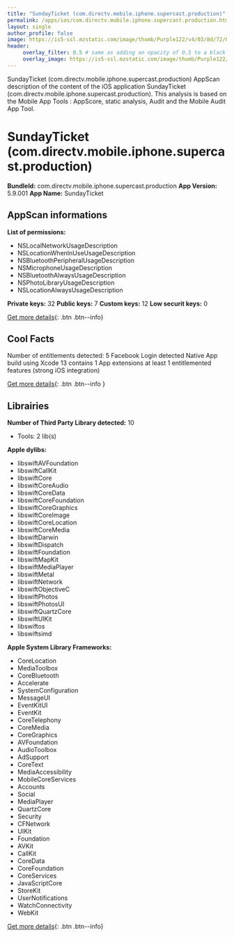 ```yaml
---
title: "SundayTicket (com.directv.mobile.iphone.supercast.production)"
permalink: /apps/ios/com.directv.mobile.iphone.supercast.production.html
layout: single
author_profile: false
image: https://is5-ssl.mzstatic.com/image/thumb/Purple122/v4/03/8d/72/038d7205-6739-a684-0551-a15a2b087d3b/AppIcon-0-0-1x_U007emarketing-0-0-0-7-0-0-sRGB-0-0-0-GLES2_U002c0-512MB-85-220-0-0.png/512x512bb.jpg
header: 
     overlay_filter: 0.5 # same as adding an opacity of 0.5 to a black background
     overlay_image: https://is5-ssl.mzstatic.com/image/thumb/Purple122/v4/03/8d/72/038d7205-6739-a684-0551-a15a2b087d3b/AppIcon-0-0-1x_U007emarketing-0-0-0-7-0-0-sRGB-0-0-0-GLES2_U002c0-512MB-85-220-0-0.png/512x512bb.jpg
---
```

SundayTicket (com.directv.mobile.iphone.supercast.production) AppScan description of the content of the iOS application SundayTicket (com.directv.mobile.iphone.supercast.production). This analysis is based on the Mobile App Tools : AppScore, static analysis, Audit and the Mobile Audit App Tool.

# SundayTicket (com.directv.mobile.iphone.supercast.production)

**BundleId:** com.directv.mobile.iphone.supercast.production
**App Version:** 5.9.001
**App Name:** SundayTicket


## AppScan informations 

**List of permissions:** 
- NSLocalNetworkUsageDescription
- NSLocationWhenInUseUsageDescription
- NSBluetoothPeripheralUsageDescription
- NSMicrophoneUsageDescription
- NSBluetoothAlwaysUsageDescription
- NSPhotoLibraryUsageDescription
- NSLocationAlwaysUsageDescription
  
  
**Private keys:** 32
**Public keys:** 7
**Custom keys:** 12
**Low securit keys:** 0
  
[Get more details](/pricing.html){: .btn .btn--info}

## Cool Facts

Number of entitlements detected: 5
Facebook Login detected
Native App
build using Xcode 13
contains 1 App extensions
at least 1 entitlemented features (strong iOS integration)
  
[Get more details](/pricing.html){: .btn .btn--info }

## Librairies 
**Number of Third Party Library detected:** 10
- Tools: 2 lib(s)


**Apple dylibs:**
- libswiftAVFoundation
- libswiftCallKit
- libswiftCore
- libswiftCoreAudio
- libswiftCoreData
- libswiftCoreFoundation
- libswiftCoreGraphics
- libswiftCoreImage
- libswiftCoreLocation
- libswiftCoreMedia
- libswiftDarwin
- libswiftDispatch
- libswiftFoundation
- libswiftMapKit
- libswiftMediaPlayer
- libswiftMetal
- libswiftNetwork
- libswiftObjectiveC
- libswiftPhotos
- libswiftPhotosUI
- libswiftQuartzCore
- libswiftUIKit
- libswiftos
- libswiftsimd


**Apple System Library Frameworks:**
- CoreLocation
- MediaToolbox
- CoreBluetooth
- Accelerate
- SystemConfiguration
- MessageUI
- EventKitUI
- EventKit
- CoreTelephony
- CoreMedia
- CoreGraphics
- AVFoundation
- AudioToolbox
- AdSupport
- CoreText
- MediaAccessibility
- MobileCoreServices
- Accounts
- Social
- MediaPlayer
- QuartzCore
- Security
- CFNetwork
- UIKit
- Foundation
- AVKit
- CallKit
- CoreData
- CoreFoundation
- CoreServices
- JavaScriptCore
- StoreKit
- UserNotifications
- WatchConnectivity
- WebKit


  
[Get more details](/pricing.html){: .btn .btn--info}

